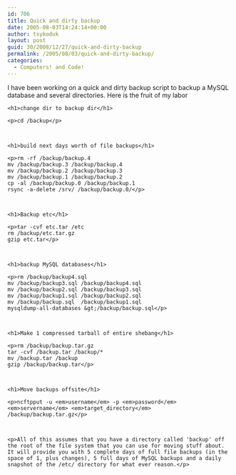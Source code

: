 ```yaml
---
id: 706
title: Quick and dirty backup
date: 2005-08-03T14:24:14+00:00
author: tsykoduk
layout: post
guid: 30/2008/12/27/quick-and-dirty-backup
permalink: /2005/08/03/quick-and-dirty-backup/
categories:
  - Computers! and Code!
---
```

<p>I have been working on a quick and dirty backup script to backup a MySQL database and several directories. Here is the fruit of my labor</p>


	<h1>change dir to backup dir</h1>

	<p>cd /backup</p>



	<h1>build next days worth of file backups</h1>

	<p>rm -rf /backup/backup.4
	mv /backup/backup.3 /backup/backup.4
	mv /backup/backup.2 /backup/backup.3
	mv /backup/backup.1 /backup/backup.2
	cp -al /backup/backup.0 /backup/backup.1
	rsync -a-delete /srv/ /backup/backup.0/</p>



	<h1>Backup etc</h1>

	<p>tar -cvf etc.tar /etc
	rm /backup/etc.tar.gz
	gzip etc.tar</p>



	<h1>backup MySQL databases</h1>

	<p>rm /backup/backup4.sql
	mv /backup/backup3.sql /backup/backup4.sql
	mv /backup/backup2.sql /backup/backup3.sql
	mv /backup/backup1.sql /backup/backup2.sql
	mv /backup/backup.sql  /backup/backup1.sql
	mysqldump-all-databases &gt;/backup/backup.sql</p>



	<h1>Make 1 compressed tarball of entire shebang</h1>

	<p>rm /backup/backup.tar.gz
	tar -cvf /backup.tar /backup/*
	mv /backup.tar /backup
	gzip /backup/backup.tar</p>



	<h1>Move backups offsite</h1>

	<p>ncftpput -u <em>username</em> -p <em>password</em> <em>servername</em> <em>target_directory</em> /backup/backup.tar.gz</p>



	<p>All of this assumes that you have a directory called 'backup' off the root of the file system that you can use for moving stuff about. It will provide you with 5 complete days of full file backups (in the space of 1, plus changes), 5 full days of MySQL backups and a daily snapshot of the /etc/ directory for what ever reason.</p>